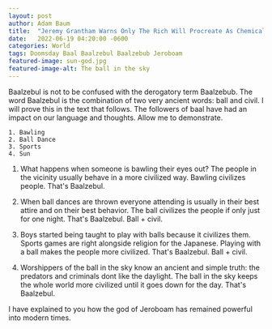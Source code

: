 ```yaml
---
layout: post 
author: Adam Baum 
title:  "Jeremy Grantham Warns Only The Rich Will Procreate As Chemicals Leave The Poor Sterile"
date:   2022-06-19 04:20:00 -0600
categories: World
tags: Doomsday Baal Baalzebul Baalzebub Jeroboam 
featured-image: sun-god.jpg
featured-image-alt: The ball in the sky 
---
```


Baalzebul is not to be confused with the derogatory term Baalzebub. The word Baalzebul is the combination of two very ancient words: ball and civil. I will prove this in the text that follows. The followers of baal have had an impact on our language and thoughts. Allow me to demonstrate.

	1. Bawling 
	2. Ball Dance 
	3. Sports 
	4. Sun

1. What happens when someone is bawling their eyes out? The people in the vicinity usually behave in a more civilized way. Bawling civilizes people. That's Baalzebul.

2. When ball dances are thrown everyone attending is usually in their best attire and on their best behavior. The ball civilizes the people if only just for one night. That's Baalzebul. Ball + civil.

3. Boys started being taught to play with balls because it civilizes them. Sports games are right alongside religion for the Japanese. Playing with a ball makes the people more civilized. That's Baalzebul. Ball + civil.

4. Worshippers of the ball in the sky know an ancient and simple truth: the predators and criminals dont like the daylight. The ball in the sky keeps the whole world more civilized until it goes down for the day. That's Baalzebul.

I have explained to you how the god of Jeroboam has remained powerful into modern times. 
